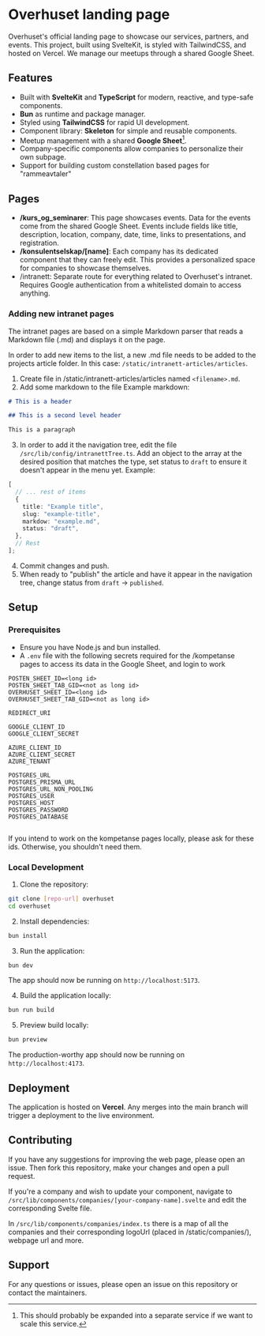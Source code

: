 # Overhuset landing page

Overhuset's official landing page to showcase our services, partners, and
events. This project, built using SvelteKit, is styled with TailwindCSS, and
hosted on Vercel. We manage our meetups through a shared Google Sheet.

## Features

- Built with **SvelteKit** and **TypeScript** for modern, reactive, and
  type-safe components.
- **Bun** as runtime and package manager.
- Styled using **TailwindCSS** for rapid UI development.
- Component library: **Skeleton** for simple and reusable components.
- Meetup management with a shared **Google Sheet**[^1].
- Company-specific components allow companies to personalize their own subpage.
- Support for building custom constellation based pages for "rammeavtaler"

[^1]: This should probably be expanded into a separate service if we want to
scale this service.

## Pages

- **/kurs_og_seminarer**: This page showcases events. Data for the events come from the
  shared Google Sheet. Events include fields like title, description, location,
  company, date, time, links to presentations, and registration.
- **/konsulentselskap/[name]**: Each company has its dedicated component that they can
  freely edit. This provides a personalized space for companies to showcase
  themselves.
- /intranett: Separate route for everything related to Overhuset's intranet.
  Requires Google authentication from a whitelisted domain to access anything.

### Adding new intranet pages

The intranet pages are based on a simple Markdown parser that reads a Markdown
file (.md) and displays it on the page.

In order to add new items to the list, a new .md file needs to be added to the
projects article folder. In this case: `/static/intranett-articles/articles`.

1. Create file in /static/intranett-articles/articles named `<filename>.md`.
2. Add some markdown to the file Example markdown:

```markdown
# This is a header

## This is a second level header

This is a paragraph
```

3. In order to add it the navigation tree, edit the file
   `/src/lib/config/intranettTree.ts`. Add an object to the array at the desired
   position that matches the type, set status to `draft` to ensure it doesn't
   appear in the menu yet. Example:

```ts
[
  // ... rest of items
  {
    title: "Example title",
    slug: "example-title",
    markdow: "example.md",
    status: "draft",
  },
  // Rest
];
```

4. Commit changes and push.
5. When ready to "publish" the article and have it appear in the navigation
   tree, change status from `draft` -> `published`.

## Setup

### Prerequisites

- Ensure you have Node.js and bun installed.
- A `.env` file with the following secrets required for the /kompetanse pages to
  access its data in the Google Sheet, and login to work

```env
POSTEN_SHEET_ID=<long id>
POSTEN_SHEET_TAB_GID=<not as long id>
OVERHUSET_SHEET_ID=<long id>
OVERHUSET_SHEET_TAB_GID=<not as long id>

REDIRECT_URI

GOOGLE_CLIENT_ID
GOOGLE_CLIENT_SECRET

AZURE_CLIENT_ID
AZURE_CLIENT_SECRET
AZURE_TENANT

POSTGRES_URL
POSTGRES_PRISMA_URL
POSTGRES_URL_NON_POOLING
POSTGRES_USER
POSTGRES_HOST
POSTGRES_PASSWORD
POSTGRES_DATABASE


```

If you intend to work on the kompetanse pages locally, please ask for these ids.
Otherwise, you shouldn't need them.

### Local Development

1. Clone the repository:

```bash
git clone [repo-url] overhuset
cd overhuset
```

2. Install dependencies:

```bash
bun install
```

3. Run the application:

```bash
bun dev
```

The app should now be running on `http://localhost:5173`.

4. Build the application locally:

```bash
bun run build
```

5. Preview build locally:

```bash
bun preview
```

The production-worthy app should now be running on `http://localhost:4173`.

## Deployment

The application is hosted on **Vercel**. Any merges into the main branch will
trigger a deployment to the live environment.

## Contributing

If you have any suggestions for improving the web page, please open an issue.
Then fork this repository, make your changes and open a pull request.

If you're a company and wish to update your component, navigate to
`/src/lib/components/companies/[your-company-name].svelte` and edit the
corresponding Svelte file.

In `/src/lib/components/companies/index.ts` there is a map of all the companies
and their corresponding logoUrl (placed in /static/companies/), webpage url and
more.

## Support

For any questions or issues, please open an issue on this repository or contact
the maintainers.
